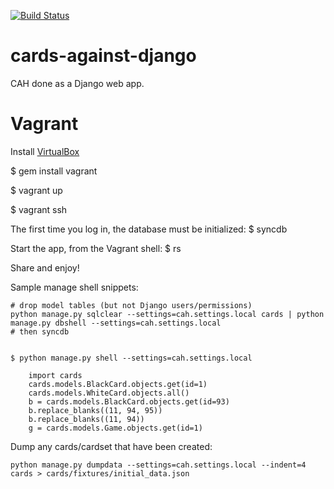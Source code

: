 [![Build Status](https://travis-ci.org/phildini/cards-against-django.png?branch=master)](https://travis-ci.org/phildini/cards-against-django)

cards-against-django
====================

CAH done as a Django web app.


Vagrant
=======

Install [VirtualBox](https://www.virtualbox.org/)

$ gem install vagrant

$ vagrant up

$ vagrant ssh

The first time you log in, the database must be initialized:
$ syncdb

Start the app, from the Vagrant shell:
$ rs

Share and enjoy!

Sample manage shell snippets:

    # drop model tables (but not Django users/permissions)
    python manage.py sqlclear --settings=cah.settings.local cards | python manage.py dbshell --settings=cah.settings.local 
    # then syncdb


    $ python manage.py shell --settings=cah.settings.local
    
        import cards
        cards.models.BlackCard.objects.get(id=1)
        cards.models.WhiteCard.objects.all()
        b = cards.models.BlackCard.objects.get(id=93)
        b.replace_blanks((11, 94, 95))
        b.replace_blanks((11, 94))
        g = cards.models.Game.objects.get(id=1)

Dump any cards/cardset that have been created:

    python manage.py dumpdata --settings=cah.settings.local --indent=4 cards > cards/fixtures/initial_data.json
